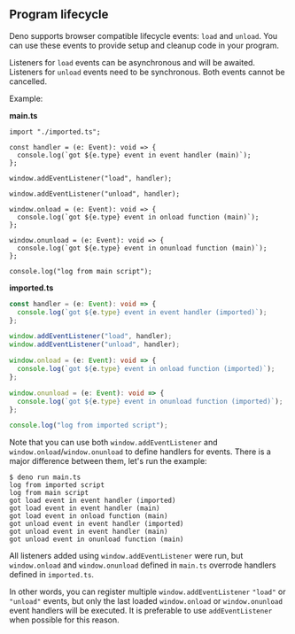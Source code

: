 ## Program lifecycle

Deno supports browser compatible lifecycle events: `load` and `unload`. You can
use these events to provide setup and cleanup code in your program.

Listeners for `load` events can be asynchronous and will be awaited. Listeners
for `unload` events need to be synchronous. Both events cannot be cancelled.

Example:

**main.ts**

```ts, ignore
import "./imported.ts";

const handler = (e: Event): void => {
  console.log(`got ${e.type} event in event handler (main)`);
};

window.addEventListener("load", handler);

window.addEventListener("unload", handler);

window.onload = (e: Event): void => {
  console.log(`got ${e.type} event in onload function (main)`);
};

window.onunload = (e: Event): void => {
  console.log(`got ${e.type} event in onunload function (main)`);
};

console.log("log from main script");
```

**imported.ts**

```ts
const handler = (e: Event): void => {
  console.log(`got ${e.type} event in event handler (imported)`);
};

window.addEventListener("load", handler);
window.addEventListener("unload", handler);

window.onload = (e: Event): void => {
  console.log(`got ${e.type} event in onload function (imported)`);
};

window.onunload = (e: Event): void => {
  console.log(`got ${e.type} event in onunload function (imported)`);
};

console.log("log from imported script");
```

Note that you can use both `window.addEventListener` and
`window.onload`/`window.onunload` to define handlers for events. There is a
major difference between them, let's run the example:

```shell
$ deno run main.ts
log from imported script
log from main script
got load event in event handler (imported)
got load event in event handler (main)
got load event in onload function (main)
got unload event in event handler (imported)
got unload event in event handler (main)
got unload event in onunload function (main)
```

All listeners added using `window.addEventListener` were run, but
`window.onload` and `window.onunload` defined in `main.ts` overrode handlers
defined in `imported.ts`.

In other words, you can register multiple `window.addEventListener` `"load"` or
`"unload"` events, but only the last loaded `window.onload` or `window.onunload`
event handlers will be executed. It is preferable to use `addEventListener` when
possible for this reason.
